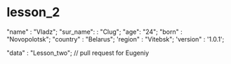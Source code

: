 # lesson_2

"name" : "Vladz";
"sur_name": : "Clug";
"age": "24";
"born" : "Novopolotsk";
"country" : "Belarus";
'region" : "Vitebsk";
'version" : '1.0.1';

"data" : "Lesson_two"; // pull request for Eugeniy
